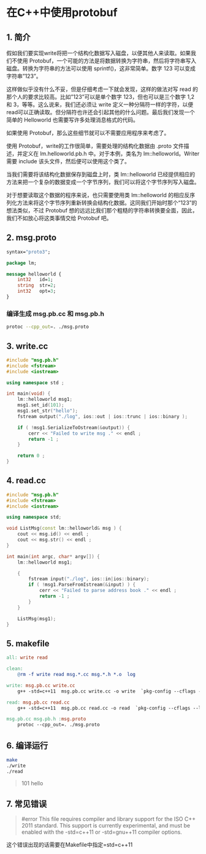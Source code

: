 # 在C++中使用protobuf

## 1. 简介

假如我们要实现write将把一个结构化数据写入磁盘，以便其他人来读取。如果我们不使用 Protobuf，一个可能的方法是将数据转换为字符串，然后将字符串写入磁盘。转换为字符串的方法可以使用 sprintf()，这非常简单。数字 123 可以变成字符串”123”。

这样做似乎没有什么不妥，但是仔细考虑一下就会发现，这样的做法对写 read 的那个人的要求比较高。比如”123”可以是单个数字 123，但也可以是三个数字 1,2 和 3，等等。这么说来，我们还必须让 write 定义一种分隔符一样的字符，以便 read可以正确读取。但分隔符也许还会引起其他的什么问题。最后我们发现一个简单的 Helloworld 也需要写许多处理消息格式的代码。

如果使用 Protobuf，那么这些细节就可以不需要应用程序来考虑了。

使用 Protobuf，write的工作很简单，需要处理的结构化数据由 .proto 文件描述，并定义在 lm.helloworld.pb.h 中。对于本例，类名为 lm::helloworld。Writer 需要 include 该头文件，然后便可以使用这个类了。

当我们需要将该结构化数据保存到磁盘上时，类 lm::helloworld 已经提供相应的方法来把一个复杂的数据变成一个字节序列，我们可以将这个字节序列写入磁盘。

对于想要读取这个数据的程序来说，也只需要使用类 lm::helloworld 的相应反序列化方法来将这个字节序列重新转换会结构化数据。这同我们开始时那个“123”的想法类似，不过 Protobuf 想的远远比我们那个粗糙的字符串转换要全面，因此，我们不如放心将这类事情交给 Protobuf 吧。

## 2. msg.proto

```proto
syntax="proto3";

package lm;

message helloworld {
    int32   id=1;
    string  str=2;
    int32   opt=3;
}
```

### 编译生成 msg.pb.cc 和 msg.pb.h

```bash
protoc --cpp_out=. ./msg.proto
```

## 3. write.cc

```cpp
#include "msg.pb.h"
#include <fstream>
#include <iostream>

using namespace std ;

int main(void) {
    lm::helloworld msg1;
    msg1.set_id(101);
    msg1.set_str("hello");
    fstream output("./log", ios::out | ios::trunc | ios::binary );

    if ( !msg1.SerializeToOstream(&output)) {
        cerr << "Failed to write msg ." << endl ;
        return -1 ;
    }

    return 0 ;
}
```

## 4. read.cc

```cpp
#include "msg.pb.h"
#include <fstream>
#include <iostream>

using namespace std;

void ListMsg(const lm::helloworld& msg ) {
    cout << msg.id() << endl ;
    cout << msg.str() << endl ;
}

int main(int argc, char* argv[]) {
    lm::helloworld msg1;

    {
        fstream input("./log", ios::in|ios::binary);
        if ( !msg1.ParseFromIstream(&input) ) {
            cerr << "Failed to parse address book ." << endl ;
            return -1 ;
        }
    }

    ListMsg(msg1);
}
```

## 5. makefile

```makefile
all: write read

clean:
    @rm -f write read msg.*.cc msg.*.h *.o  log

write: msg.pb.cc write.cc
    g++ -std=c++11  msg.pb.cc write.cc -o write  `pkg-config --cflags --libs protobuf`

read: msg.pb.cc read.cc
    g++ -std=c++11  msg.pb.cc read.cc -o read  `pkg-config --cflags --libs protobuf`

msg.pb.cc msg.pb.h :msg.proto
    protoc --cpp_out=. ./msg.proto
```

## 6. 编译运行

```bash
make
./write
./read
```

> 101
> hello

## 7. 常见错误

> #error This file requires compiler and library support for the ISO C++ 2011 standard. This support is currently experimental, and must be enabled with the -std=c++11 or -std=gnu++11 compiler options.

这个错误出现的话需要在Makefile中指定=std=c++11